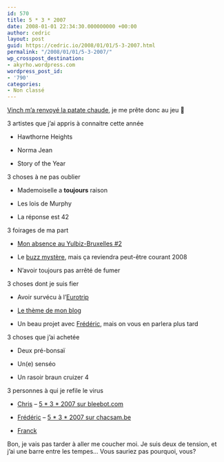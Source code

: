 ```yaml
---
id: 570
title: 5 * 3 * 2007
date: 2008-01-01 22:34:30.000000000 +00:00
author: cedric
layout: post
guid: https://cedric.io/2008/01/01/5-3-2007.html
permalink: "/2008/01/01/5-3-2007/"
wp_crosspost_destination:
- akyrho.wordpress.com
wordpress_post_id:
- '790'
categories:
- Non classé
---
```

[Vinch m’a renvoyé la patate chaude](http://www.vinch.be/blog/2007/12/30/5-3-2007/), je me prête donc au jeu 🙂

3 artistes que j’ai appris à connaitre cette année

  * Hawthorne Heights

  * Norma Jean

  * Story of the Year

3 choses à ne pas oublier

  * Mademoiselle a **toujours** raison

  * Les lois de Murphy

  * La réponse est 42

3 foirages de ma part

  * [Mon absence au Yulbiz-Bruxelles #2](/blog/2007/12/16/je-netais-pas-au-yulbiz-bruxelles-2/)

  * Le [buzz mystère](http://www.parenthese.be/tag/Le_buzz_myst%C3%A8re/), mais ça reviendra peut-être courant 2008

  * N’avoir toujours pas arrêté de fumer

3 choses dont je suis fier

  * Avoir survécu à l’[Eurotrip](http://www.parenthese.be/tag/Eurotrip)

  * [Le thème de mon blog](/blog/2007/11/14/nouveau-design/)

  * Un beau projet avec [Frédéric](http://www.chacsam.be), mais on vous en parlera plus tard

3 choses que j’ai achetée

  * Deux pré-bonsaï

  * Un(e) senséo

  * Un rasoir braun cruizer 4

3 personnes à qui je refile le virus

  * [Chris](http://bleebot.com/blog) &#8211; [5 \* 3 \* 2007 sur bleebot.com](http://bleebot.com/blog/2008/01/03/5-x-3-x-2007/)

  * [Frédéric](http://www.chacsam.be) &#8211; [5 \* 3 \* 2007 sur chacsam.be](http://www.chacsam.be/2008/01/02/5-3-2007/)

  * [Franck](http://franck.paul.free.fr/dotclear/) 

Bon, je vais pas tarder à aller me coucher moi. Je suis deux de tension, et j’ai une barre entre les tempes… Vous sauriez pas pourquoi, vous?